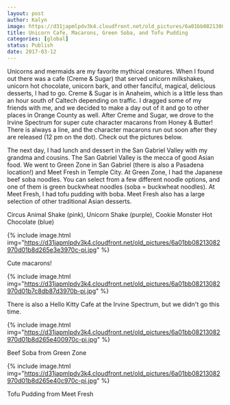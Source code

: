 ```yaml
---
layout: post
author: Kalyn
image: https://d31japmlpdv3k4.cloudfront.net/old_pictures/6a01bb08213082970d01bb097ead87970d-pi.jpg
title: Unicorn Cafe, Macarons, Green Soba, and Tofu Pudding
categories: [global]
status: Publish
date: 2017-03-12
---
```


Unicorns and mermaids are my favorite mythical creatures. When I found out there was a cafe (Creme &amp; Sugar) that served unicorn milkshakes, unicorn hot chocolate, unicorn bark, and other fanciful, magical, delicious desserts, I had to go. Creme &amp; Sugar is in Anaheim, which is a little less than an hour south of Caltech depending on traffic. I dragged some of my friends with me, and we decided to make a day out of it and go to other places in Orange County as well. After Creme and Sugar, we drove to the Irvine Spectrum for super cute character macarons from Honey &amp; Butter! There is always a line, and the character macarons run out soon after they are released (12 pm on the dot). Check out the pictures below.

The next day, I had lunch and dessert in the San Gabriel Valley with my grandma and cousins. The San Gabriel Valley is the mecca of good Asian food. We went to Green Zone in San Gabriel (there is also a Pasadena location!) and Meet Fresh in Temple City. At Green Zone, I had the Japanese beef soba noodles. You can select from a few different noodle options, and one of them is green buckwheat noodles (soba = buckwheat noodles). At Meet Fresh, I had tofu pudding with boba. Meet Fresh also has a large selection of other traditional Asian desserts.

<div class="photo-caption caption-xid-6a01bb08213082970d01bb097ead87970d" id="caption-xid-6a01bb08213082970d01bb097ead87970d">Circus Animal Shake (pink), Unicorn Shake (purple), Cookie Monster Hot Chocolate (blue)


{% include image.html img="https://d31japmlpdv3k4.cloudfront.net/old_pictures/6a01bb08213082970d01b8d265e3e3970c-pi.jpg" %}<div class="photo-caption caption-xid-6a01bb08213082970d01b8d265e3e3970c" id="caption-xid-6a01bb08213082970d01b8d265e3e3970c">Cute macarons!


{% include image.html img="https://d31japmlpdv3k4.cloudfront.net/old_pictures/6a01bb08213082970d01b7c8db87d3970b-pi.jpg" %}<div class="photo-caption caption-xid-6a01bb08213082970d01b7c8db87d3970b" id="caption-xid-6a01bb08213082970d01b7c8db87d3970b">There is also a Hello Kitty Cafe at the Irvine Spectrum, but we didn't go this time.


{% include image.html img="https://d31japmlpdv3k4.cloudfront.net/old_pictures/6a01bb08213082970d01b8d265e400970c-pi.jpg" %}<div class="photo-caption caption-xid-6a01bb08213082970d01b8d265e400970c" id="caption-xid-6a01bb08213082970d01b8d265e400970c">Beef Soba from Green Zone


{% include image.html img="https://d31japmlpdv3k4.cloudfront.net/old_pictures/6a01bb08213082970d01b8d265e40c970c-pi.jpg" %}<div class="photo-caption caption-xid-6a01bb08213082970d01b8d265e40c970c" id="caption-xid-6a01bb08213082970d01b8d265e40c970c">Tofu Pudding from Meet Fresh

